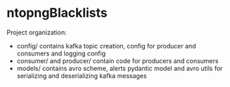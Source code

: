 # ntopngBlacklists

Project organization:
- config/ contains kafka topic creation, config for producer and consumers and logging config
- consumer/ and producer/ contain code for producers and consumers
- models/ contains avro scheme, alerts pydantic model and avro utils for serializing and deserializing kafka messages

# 